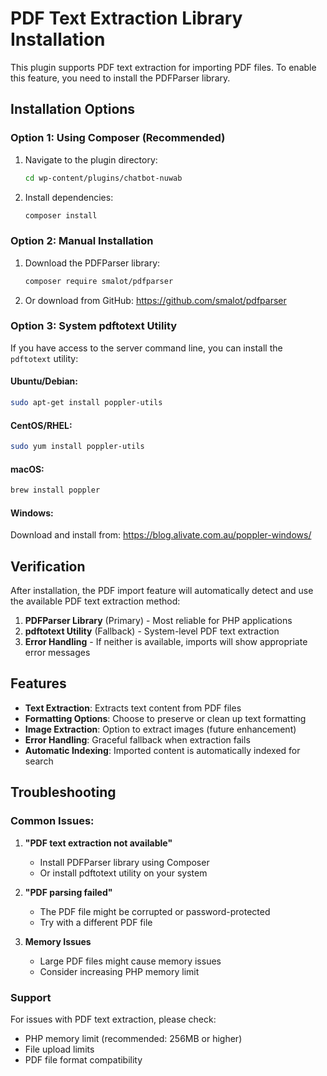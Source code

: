# PDF Text Extraction Library Installation

This plugin supports PDF text extraction for importing PDF files. To enable this feature, you need to install the PDFParser library.

## Installation Options

### Option 1: Using Composer (Recommended)

1. Navigate to the plugin directory:
   ```bash
   cd wp-content/plugins/chatbot-nuwab
   ```

2. Install dependencies:
   ```bash
   composer install
   ```

### Option 2: Manual Installation

1. Download the PDFParser library:
   ```bash
   composer require smalot/pdfparser
   ```

2. Or download from GitHub: https://github.com/smalot/pdfparser

### Option 3: System pdftotext Utility

If you have access to the server command line, you can install the `pdftotext` utility:

#### Ubuntu/Debian:
```bash
sudo apt-get install poppler-utils
```

#### CentOS/RHEL:
```bash
sudo yum install poppler-utils
```

#### macOS:
```bash
brew install poppler
```

#### Windows:
Download and install from: https://blog.alivate.com.au/poppler-windows/

## Verification

After installation, the PDF import feature will automatically detect and use the available PDF text extraction method:

1. **PDFParser Library** (Primary) - Most reliable for PHP applications
2. **pdftotext Utility** (Fallback) - System-level PDF text extraction
3. **Error Handling** - If neither is available, imports will show appropriate error messages

## Features

- **Text Extraction**: Extracts text content from PDF files
- **Formatting Options**: Choose to preserve or clean up text formatting
- **Image Extraction**: Option to extract images (future enhancement)
- **Error Handling**: Graceful fallback when extraction fails
- **Automatic Indexing**: Imported content is automatically indexed for search

## Troubleshooting

### Common Issues:

1. **"PDF text extraction not available"**
   - Install PDFParser library using Composer
   - Or install pdftotext utility on your system

2. **"PDF parsing failed"**
   - The PDF file might be corrupted or password-protected
   - Try with a different PDF file

3. **Memory Issues**
   - Large PDF files might cause memory issues
   - Consider increasing PHP memory limit

### Support

For issues with PDF text extraction, please check:
- PHP memory limit (recommended: 256MB or higher)
- File upload limits
- PDF file format compatibility

